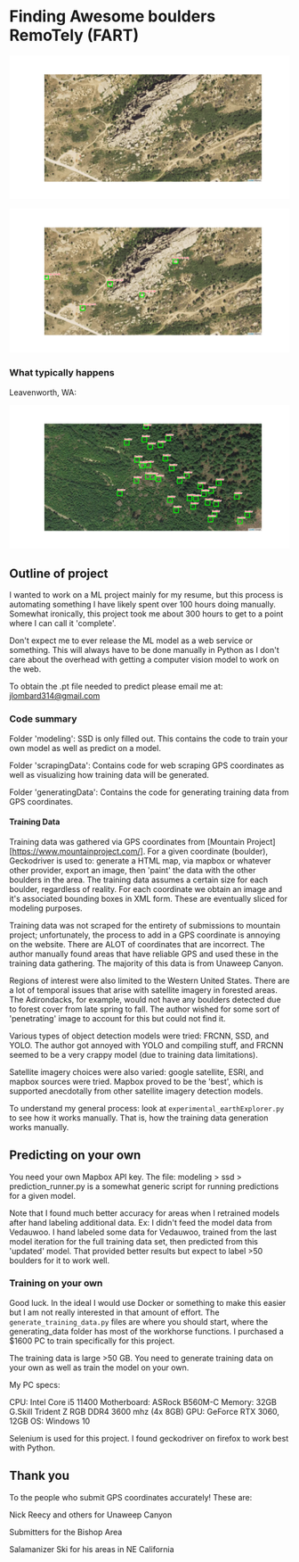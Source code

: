 # Finding Awesome boulders RemoTely (FART)

![Original](assets/vedauwoo_start.png)

![Final](assets/vedauwoo_complete_ex.png)


### What typically happens

Leavenworth, WA:

![alt text](assets/bad%20boi.png)


## Outline of project

I wanted to work on a ML project mainly for my resume, but this process is automating
something I have likely spent over 100 hours doing manually. Somewhat ironically,
this project took me about 300 hours to get to a point where I can call it 'complete'.

Don't expect me to ever release the ML model as a web service or something. This will always
have to be done manually in Python as I don't care about the overhead with getting a computer
vision model to work on the web.

To obtain the .pt file needed to predict please email me at: jlombard314@gmail.com

### Code summary

Folder 'modeling': SSD is only filled out. This contains the code to train your own model
as well as predict on a model.

Folder 'scrapingData': Contains code for web scraping GPS coordinates as well as
visualizing how training data will be generated.

Folder 'generatingData': Contains the code for generating training data from GPS
coordinates.

#### Training Data

Training data was gathered via GPS coordinates from [Mountain Project][https://www.mountainproject.com/].
For a given coordinate (boulder), Geckodriver is used to: generate a HTML map, via mapbox or whatever other provider,
export an image, then 'paint' the data with the other boulders in the area. The training data
assumes a certain size for each boulder, regardless of reality. For each coordinate we obtain
an image and it's associated bounding boxes in XML form. These are eventually sliced for modeling
purposes.

Training data was not scraped for the entirety of submissions to mountain project; unfortunately,
the process to add in a GPS coordinate is annoying on the website. There are ALOT of coordinates
that are incorrect. The author manually found areas that have reliable GPS 
and used these in the training data gathering. The majority of this data is from Unaweep Canyon.

Regions of interest were also limited to the Western United States. There are a lot of temporal issues
that arise with satellite imagery in forested areas. The Adirondacks, for example, would not have any
boulders detected due to forest cover from late spring to fall. The author wished for some sort of
'penetrating' image to account for this but could not find it.

Various types of object detection models were tried: FRCNN, SSD, and YOLO. The author got annoyed with YOLO
and compiling stuff, and FRCNN seemed to be a very crappy model (due to training data limitations).

Satellite imagery choices were also varied: google satellite, ESRI, and mapbox sources were tried.
Mapbox proved to be the 'best', which is supported anecdotally from other satellite imagery detection models.

To understand my general process: look at `experimental_earthExplorer.py` to see how it works manually. That is,
how the training data generation works manually.

## Predicting on your own

You need your own Mapbox API key. The file: modeling > ssd > prediction_runner.py
is a somewhat generic script for running predictions for a given model. 

Note that I found much better accuracy for areas when I retrained models after hand labeling
additional data. Ex: I didn't feed the model data from Vedauwoo. I hand labeled some data
for Vedauwoo, trained from the last model iteration for the full training data set, then predicted
from this 'updated' model. That provided better results but expect to label >50 boulders for it
to work well.

### Training on your own

Good luck. In the ideal I would use Docker or something to make this easier but
I am not really interested in that amount of effort. The `generate_training_data.py`
files are where you should start, where the generating_data folder has most of the
workhorse functions. I purchased a $1600 PC to train specifically for this project.

The training data is large >50 GB. You need to generate training data on your own as well
as train the model on your own.

My PC specs:

CPU: Intel Core i5 11400
Motherboard: ASRock B560M-C
Memory: 32GB G.Skill Trident Z RGB DDR4 3600 mhz (4x 8GB)
GPU: GeForce RTX 3060, 12GB
OS: Windows 10

Selenium is used for this project. I found geckodriver on firefox to work best
with Python.

## Thank you

To the people who submit GPS coordinates accurately! These are:

Nick Reecy and others for Unaweep Canyon

Submitters for the Bishop Area

Salamanizer Ski for his areas in NE California

